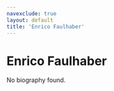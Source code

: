 ```yaml
---
navexclude: true
layout: default
title: 'Enrico Faulhaber'
---
```


# Enrico Faulhaber

No biography found.